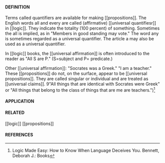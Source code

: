 #### DEFINITION
Terms called quantifiers are available for making [[propositions]]. The English words all and every are called (affirmative) [[universal quantifiesr]] in [[logic]]. They indicate the totality (100 percent) of something. Sometimes the all is implied, as in "Members in good standing may vote." The word any is sometimes regarded as a universal quantifier. The article a may also be used as a universal quantifier.

In [[logic]] books, the [[universal affirmation]] is often introduced to the reader as "All S are P." (S=subject and P= predicate.)

Other [[universal affirmation]]: "Socrates was a Greek." "I am a teacher." These [[propositions]] do not, on the surface, appear to be [[universal propositions]]. They are called singular or individual and are treated as [[universal claims]]. 9"All
things that are identical with Socrates were Greek" or "All things that belong to the class of things that are me are teachers.")[^1]


#### APPLICATION


#### RELATED
[[logic]]
[[propositions]]

#### REFERENCES
[^1]: Logic Made Easy: How to Know When Language Deceives You. Bennett, Deborah J.: Books